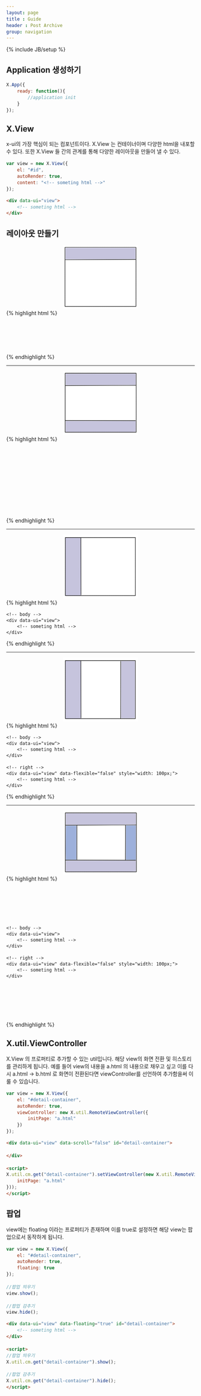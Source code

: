 ```yaml
---
layout: page
title : Guide
header : Post Archive
group: navigation
---
```

{% include JB/setup %}


## Application 생성하기
```javascript
X.App({
	ready: function(){
		//application init
	}
});
```


## X.View
x-ui의 가장 핵심이 되는 컴포넌트이다. X.View 는 컨테이너이며 다양한 html을 내포할 수 있다. 또한 X.View 들 간의 관계를 통해 다양한 레이아웃을 만들어 낼 수 있다.
```javascript
var view = new X.View({
	el: "#id",
	autoRender: true,
	content: "<!-- someting html -->"
});
```

```html
<div data-ui="view">
	<!-- someting html -->
</div>
```

## 레이아웃 만들기
<div class="row">
	<div class="col-md-4" style="text-align: center;">
		<img src="./images/layout01.png" width="200" height="170"/>
	</div>
	<div class="col-md-8">
		{% highlight html %}
<!-- header -->
<div data-ui="view" data-flexible="false" style="height: 100px;">
	<!-- someting html -->
</div>

<!-- body -->
<div data-ui="view">
	<!-- someting html -->
</div>	
		{% endhighlight %}
	</div>
</div>
<hr />
<div class="row">
	<div class="col-md-4" style="text-align: center;">
		<img src="./images/layout02.png" width="200" height="170"/>
	</div>
	<div class="col-md-8">
		{% highlight html %}
<!-- header -->
<div data-ui="view" data-flexible="false" style="height: 100px;">
	<!-- someting html -->
</div>

<!-- body -->
<div data-ui="view">
	<!-- someting html -->
</div>

<!-- footer -->
<div data-ui="view" data-flexible="false" style="height: 100px;">
	<!-- someting html -->
</div>
		{% endhighlight %}
	</div>
</div>
<hr />
<div class="row">
	<div class="col-md-4" style="text-align: center;">
		<img src="./images/layout03.png" width="200" height="170"/>
	</div>
	<div class="col-md-8">
		{% highlight html %}
<div data-ui="view" data-layout="x">
	<!-- left -->
	<div data-ui="view" data-flexible="false" style="width: 100px;">
		<!-- someting html -->
	</div>

	<!-- body -->
	<div data-ui="view">
		<!-- someting html -->
	</div>
</div>
		{% endhighlight %}
	</div>
</div>
<hr />
<div class="row">
	<div class="col-md-4" style="text-align: center;">
		<img src="./images/layout04.png" width="200" height="170"/>
	</div>
	<div class="col-md-8">
		{% highlight html %}
<div data-ui="view" data-layout="x">
	<!-- left -->
	<div data-ui="view" data-flexible="false" style="width: 100px;">
		<!-- someting html -->
	</div>

	<!-- body -->
	<div data-ui="view">
		<!-- someting html -->
	</div>

	<!-- right -->
	<div data-ui="view" data-flexible="false" style="width: 100px;">
		<!-- someting html -->
	</div>
</div>
		{% endhighlight %}
	</div>
</div>
<hr />
<div class="row">
	<div class="col-md-4" style="text-align: center;">
		<img src="./images/layout05.png" width="200" height="170"/>
	</div>
	<div class="col-md-8">
		{% highlight html %}
<!-- header -->
<div data-ui="view" data-flexible="false" style="height: 100px;">
	<!-- someting html -->
</div>

<div data-ui="view" data-layout="x">
	<!-- left -->
	<div data-ui="view" data-flexible="false" style="width: 100px;">
		<!-- someting html -->
	</div>

	<!-- body -->
	<div data-ui="view">
		<!-- someting html -->
	</div>

	<!-- right -->
	<div data-ui="view" data-flexible="false" style="width: 100px;">
		<!-- someting html -->
	</div>
</div>

<!-- footer -->
<div data-ui="view" data-flexible="false" style="height: 100px;">
	<!-- someting html -->
</div>
		{% endhighlight %}
	</div>
</div>

## X.util.ViewController
X.View 의 프로퍼티로 추가할 수 있는 util입니다. 해당 view의 화면 전환 및 히스토리를 관리하게 됩니다. 예를 들어 view의 내용을 a.html 의 내용으로 채우고 싶고 이를 다시 a.html -> b.html 로 화면이 전환된다면 viewController를 선언하여 추가함을써 이룰 수 있습니다.

```javascript
var view = new X.View({
	el: "#detail-container",
	autoRender: true,
	viewController: new X.util.RemoteViewController({
		initPage: "a.html"
	})
});
```

```html
<div data-ui="view" data-scroll="false" id="detail-container">
	        
</div>

<script>
X.util.cm.get("detail-container").setViewController(new X.util.RemoteViewController({
	initPage: "a.html"
}));
</script>
```

## 팝업
view에는 floating 이라는 프로퍼티가 존재하며 이를 true로 설정하면 해당 view는 팝업으로서 동작하게 됩니다.

```javascript
var view = new X.View({
	el: "#detail-container",
	autoRender: true,
	floating: true
});

//팝업 띄우기
view.show();

//팝업 감추기
view.hide();
```

```html
<div data-ui="view" data-floating="true" id="detail-container">
	<!-- someting html -->
</div>

<script>
//팝업 띄우기
X.util.cm.get("detail-container").show();

//팝업 감추기
X.util.cm.get("detail-container").hide();
</script>
```

